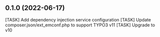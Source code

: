 ## 0.1.0 (2022-06-17)

[TASK] Add dependency injection service configuration
[TASK] Update composer.json/ext_emconf.php to support TYPO3 v11
[TASK] Upgrade to v10
